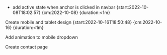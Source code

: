 - add active state when anchor is clicked in navbar {start:2022-10-08T18:02:57} {cm:2022-10-08} {duration:<1m}

Create mobile and tablet design {start:2022-10-16T18:50:48} {cm:2022-10-16} {duration:<1m}

Add animation to mobile dropdown

Create contact page